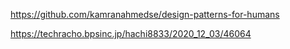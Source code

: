 https://github.com/kamranahmedse/design-patterns-for-humans

https://techracho.bpsinc.jp/hachi8833/2020_12_03/46064

